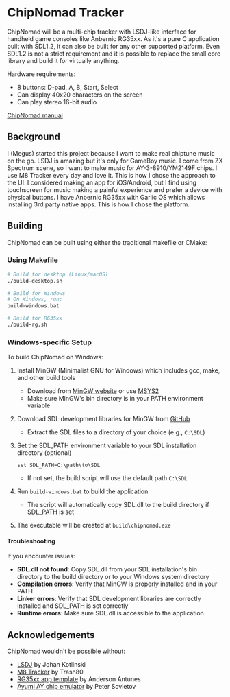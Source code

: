 # ChipNomad Tracker

ChipNomad will be a multi-chip tracker with LSDJ-like interface for handheld game consoles like Anbernic RG35xx.
As it's a pure C application built with SDL1.2, it can also be built for any other supported platform. Even SDL1.2
is not a strict requirement and it is possible to replace the small core library and build it for virtually anything.

Hardware requirements:

- 8 buttons: D-pad, A, B, Start, Select
- Can display 40x20 characters on the screen
- Can play stereo 16-bit audio

[ChipNomad manual](docs/manual.md)

## Background

I (Megus) started this project because I want to make real chiptune music on the go. LSDJ is amazing but it's only
for GameBoy music. I come from ZX Spectrum scene, so I want to make music for AY-3-8910/YM2149F chips. I use M8 Tracker
every day and love it. This is how I chose the approach to the UI. I considered making an app for iOS/Android, but I find
using touchscreen for music making a painful experience and prefer a device with physical buttons.
I have Anbernic RG35xx with Garlic OS which allows installing 3rd party native apps. This is how I chose the platform.

## Building

ChipNomad can be built using either the traditional makefile or CMake:

### Using Makefile

```bash
# Build for desktop (Linux/macOS)
./build-desktop.sh

# Build for Windows
# On Windows, run:
build-windows.bat

# Build for RG35xx
./build-rg.sh
```

### Windows-specific Setup

To build ChipNomad on Windows:

1. Install MinGW (Minimalist GNU for Windows) which includes gcc, make, and other build tools
   - Download from [MinGW website](https://www.mingw-w64.org/) or use [MSYS2](https://www.msys2.org/)
   - Make sure MinGW's bin directory is in your PATH environment variable

2. Download SDL development libraries for MinGW from [GitHub](https://github.com/libsdl-org/SDL/releases/tag/release-2.32.6)
   - Extract the SDL files to a directory of your choice (e.g., `C:\SDL`)

3. Set the SDL_PATH environment variable to your SDL installation directory (optional)
   ```
   set SDL_PATH=C:\path\to\SDL
   ```
   - If not set, the build script will use the default path `C:\SDL`

4. Run `build-windows.bat` to build the application
   - The script will automatically copy SDL.dll to the build directory if SDL_PATH is set

5. The executable will be created at `build\chipnomad.exe`

#### Troubleshooting

If you encounter issues:

- **SDL.dll not found**: Copy SDL.dll from your SDL installation's bin directory to the build directory or to your Windows system directory
- **Compilation errors**: Verify that MinGW is properly installed and in your PATH
- **Linker errors**: Verify that SDL development libraries are correctly installed and SDL_PATH is set correctly
- **Runtime errors**: Make sure SDL.dll is accessible to the application

## Acknowledgements

ChipNomad wouldn't be possible without:

- [LSDJ](https://www.littlesounddj.com/lsd/index.php) by Johan Kotlinski
- [M8 Tracker](https://dirtywave.com) by Trash80
- [RG35xx app template](https://github.com/anderson-/simplegfx) by Anderson Antunes
- [Ayumi AY chip emulator](https://github.com/true-grue/ayumi) by Peter Sovietov
